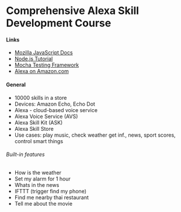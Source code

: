 # Comprehensive Alexa Skill Development Course

#### Links

- [Mozilla JavaScript Docs](https://developer.mozilla.org/pl/docs/Web/JavaScript)
- [Node.js Tutorial](https://blog.risingstack.com/node-hero-tutorial-getting-started-with-node-js/)
- [Mocha Testing Framework](https://mochajs.org/)
- [Alexa on Amazon.com](https://www.amazon.com/b/ref=echo_dp_pack?node=16067214011)

#### General

- 10000 skills in a store
- Devices: Amazon Echo, Echo Dot
- Alexa - cloud-based voice service
- Alexa Voice Service (AVS)
- Alexa Skill Kit (ASK)
- Alexa Skill Store
- Use cases: play music, check weather get inf., news, sport scores, control smart things

###### Built-in features

- How is the weather
- Set my alarm for 1 hour
- Whats in the news
- IFTTT (trigger find my phone)
- Find me nearby thai restaurant
- Tell me about the movie <title>
- Smart home - Wemo, Philips Hue, Samsung SmarThings, Wink, Nest and many more


#### Developing "Greetings Skill"

- Goal: wishing our fuest
- Invocation
  - Name: **greeter** - must appear to activate our skill
  - ie. open/launch/talk to/begin **greeter** - activating the skill
  - tell/ask **greeter** to/for/about <some request>  - activating  and requesting in the same time
- Requests
  - Alexa, ask greeter to say hello to **John**
  - Alexa, ask greeter to wish our guest **John**
  - Alexa, ask greeter to wish **John**
- Response
  - Helo **John**, Good morning

#### Instructions

###### Creating a skill

1. Go to https://developer.amazon.com/

   - Select **Alexa**
   - Go to **Your Dashboard**
   - Select **Alexa Skill Kit**
   - Click **Create a New Skill** 

2. Fill **Skill Information**

   - Select Skill Type ([types of skills](https://developer.amazon.com/docs/ask-overviews/understanding-the-different-types-of-skills.html)) : **Custom Interaction Model** 
   - Name : "Greetings"
   - Invocation Name : "greeter"

3. Fill **Interaction Model**      

   - Intent Schema ([built-in intents](https://developer.amazon.com/docs/custom-skills/implement-the-built-in-intents.html#Available%20Built-in%20Intents))- JSON declaration of intents (features ) and slots  (variables) 

     - **slot** ([built-in slots](https://developer.amazon.com/docs/custom-skills/custom-interaction-model-reference.html#Slot%20Types))has a name and type
     - **slot  type** - built-in ([slot types ref](https://developer.amazon.com/docs/custom-skills/slot-type-reference.html)) or custom

     ```json
     {
       "intents": [
         {
           "intent": "HelloIntent",
           "slots": [
             {
               "name" : "FirstName",
               "type" : "GUEST_NAMES" 
             }
           ]
         }
       ]
     }
     ```

   - Custom Slot Types 

     - Enter Type - the same as used in **Intent Schema**

     - Enter Values - most possible values (you can restrict type to **only those values** programmatically)

       ```
       John
       James
       Annie
       Moana
       Emma
       Madison
       ```

   - Note that slot value passed to your service can be a bit different than provided on a list ie. **value four stars will be converted to 4 stars**  ([slot types values](https://developer.amazon.com/docs/custom-skills/custom-interaction-model-reference.html#custom-slot-type-values))

   - Sample Utterances - possible sencences used to invoke the intent (feature)

     ```
     # <INTENT_NAME> <SOME_TEXT> {<SLOT_NAME>}
     HelloIntent say hello to {FirstName}
     HelloIntent wish our guest {FirstName}
     HelloIntent wish {FirstName}
     ```

4. Configuration

   - Service : **AWS Lambda ARN** (most recommended).
   - In the Default field provide an url to your lambda function (or https service) ie. arn:aws:lambda:eu-west-1:235502691856:function:hello-world-alexa-skill
   - Account Linking : **No**

5. Test - when the lambda is already implemented

   - Section: **Service Simulator**,  **Enter Utterances** =   write one of the utterances  previously provided (without an intent name) ie. "say hello to James"

   - Click button **Ask Greetings** 

   - You can do a similar test with your Echo Dot on with [Echo Simulator](https://echosim.io/welcome)

     ```
     # Say 
     > Alexa, open greeter 
     # after receiving a resonse, say
     > say hello to John

     # Or just
     > Alexa, ask greeter to say hello to John
     ```

     ​

###### Creating a Lambda function

1. Go to https://aws.amazon.com/, login or create an account

2. Go to **Services** and choose **Lambda**

3. Click **Create function**
   - Select **Author from scratch** or  **Blueprints** (to start with some sample code)
   - Name: "GreetingsSkill"
   - Runtime: Node.js 6.10
   - Role: **Choose an existing role** if have done that before or **Create a custom role** and then IAM Role: **lambda_basic_execution**. Click **Allow**.
   - Existing role: **lambda_basic_execution**
   - Click **Create function**

4. Your new function **GreetingsSkill** is opened and you can continue with configuring and implementation.
   - In the **Designer** select **Alexa Skills Kit** trigger. Note that this kind of a trigger is not available for some locations. For sure it works for Ireland and US.
   - In the **Configure triggers**  section click **Add**
   - Handler: "index.handler" (by default), index - file, handler - main function
   - Other settings can be left as they are
   - Click **Save**

5. Implementation

   - possible requests (events) sent by Alexa skill kit to lambda

     ```
     i)   LaunchRequest       Ex: "Open greeter"
     ii)  IntentRequest       Ex: "Say hello to John" or "ask greeter to say hello to John"
     iii) SessionEndedRequest Ex: "exit" or error or timeout
     ```

   - Develop your lambda offline in your IDE, then pass to **Fuction code** section 

     ```js
     'use strict';
     /*
     	event - object with the request
     	context - a helper object for communication with AWS lambda ie. sending responses
     */
     exports.handler = function (event, context) {

     try{
     	let request = event.request;
     /**
     	Request 
         i)   LaunchRequest       Ex: "Open greeter"
         ii)  IntentRequest       Ex: "Say hello to John" or "ask greeter to say hello to
           		John"
         iii) SessionEndedRequest Ex: "exit" or error or timeout
      */
     if(request.type == "LaunchRequest"){
     	let options = {};
         options.speechText= "Welcome to Greetings skill. Using our skill you can greet your 		guests. Whom you want to greet? ",
           
         options.repromptText= "You can say for example, say hello to John. ",
         
           options.endSession= false
         // context.succeed() sending a response to Alexa
         context.succeed(buildResponse(options));

     }else if(request.type == "IntentRequest"){
     	let options = {};
       	//HelloIntent = intent name
         if(request.intent.name === "HelloIntent"){
         	let name = request.intent.slots.FirstName.value;
         	options.speechText = "Hello " + name + ". ";
         	options.speechText += getWish();
         	options.endSession = true;
         	context.succeed(buildResponse(options));
         }else {
         	throw "Unknown intent";
        	}
     } else if(request.type == "SessionEndedRequest"){

     }else{
     	context.fail("Unknown intent type");
     }
     }catch(e){
     	context.fail("Exception: " + e);
     }
     }

     function getWish(){
         var myDate = new Date();
         var hours = myDate.getUTCHours() - 8;
         if(hours < 0){
             hours  = hours + 24;
         }
         if(hours < 12){
             return "Good Morning. ";
         } else if(hours < 18){
             return "Good afternoon. ";
         } else{
             return "Good evening. ";
         }
     }

     function buildResponse(options){
         var response = {
             "version": "1.0",
             "response": {
             "outputSpeech": {
                 "type": "PlainText",
                 "text": options.speechText
               },
               "shouldEndSession": options.endSession
         }
     };

     	if(options.repromptText){
         	response.response.reprompt = {           
             	     "outputSpeech": {
                       "type": "PlainText",
                       "text": options.repromptText
                     }  
             };
         }
         return response;
     }
     ```

   - sample request

     ```json
     {
       "session": {
         "new": false,
         "sessionId": "session1234",
         "attributes": {},
         "user": {
           "userId": "usr123"
         },
         "application": {
           "applicationId": "amzn1.echo-sdk-ams.app.5acba9b5-6d09-4444-aaa8-618c56eb0335"
         }
       },
       "version": "1.0",
       "request": {
         "intent": {
           "slots": {
             "FirstName": {
               "name": "FirstName",
               "value": "John"
             }
           },
           "name": "HelloIntent"
         },
         "type": "IntentRequest",
         "requestId": "request5678"
       }
     }
     ```

   - Click **Test**

   - Pass a sample request and save

   - The Lambda can be tested with your new test

###### Improvements

1. Add requesting [forismatic](http://forismatic.com/en/api) to get random quatas.

   - Take api-url (http://api.forismatic.com/api/1.0/json?method=getQuote&lang=en&format=json)

   - Add quering to your lamba code

     ```js
     'use strict';
     //importing http module
     var http = require('http');

     exports.handler = function (event, context) {
       
       /*------------------------------------------------**/
            }else if(request.type == "IntentRequest"){
             let options = {};
             if(request.intent.name === "HelloIntent"){
                 let name = request.intent.slots.FirstName.value;
                 options.speechText = "Hello " + name + ". ";
                 options.speechText += getWish();

                 getQuote(function(quote, err){
                     if(err){
                         context.fail(err);
                     }else{
                         options.speechText+=quote;
                         options.endSession = true;
                         context.succeed(buildResponse(options));
                     }
                 });

             }else {
                 throw "Unknown intent";
             }
          }
     }
      /*------------------------------------------------**/

     //new function
     function getQuote(callback){
         var url ="http://api.forismatic.com/api/1.0/json?method=getQuote&lang=en&format=json";
         var req = http.get(url, function(res){
             var body = "";
             res.on('data', function(chunk){
                 body+=chunk;
             });

             res.on('end', function(){
                 body = body.replace(/\\/g,'');
                 var quote = JSON.parse(body);
                 callback(quote.quoteText);
             });

             res.on('error', function(err){
                 callback('', err);
             });
         });
     }
     ```

2. Testing locally

   - Install node.js

   - Node install procedure for macOS/linux (reference https://github.com/creationix/nvm)

     ```bash
     curl -o- https://raw.githubusercontent.com/creationix/nvm/v0.33.0/install.sh | bash
     source ~/.bash_profile
     nvm install v4.3.2
     ```

   - For windows, please download node.js from https://nodejs.org/en/download.

   - Lambda local setup (https://github.com/ashiina/lambda-local)

     ```shell
     npm install -g lambda-local
     ```

   - Go to the directory with your lambda script and an event

     ```shell
     # index.js - lambda source code
     # event.json - request
     lambda-local -l index.js -h handler -e event.json
     ```

###### SSML ([Speech Synthesis Markup Language ](https://developer.amazon.com/public/solutions/alexa/alexa-skills-kit/docs/speech-synthesis-markup-language-ssml-reference))

1. Testing SSML

   - SSML tags allow for controlling how outputtext is pronounced

   - Copy a sample to **Voice Simulator** in your skill

   - Click **Listen** 

     ```xml
     <speak>
         Here is a number spoken as a cardinal number: 
         <say-as interpret-as="cardinal">12345</say-as>.
         Here is a word spelled out: <say-as interpret-as="spell-out">hello</say-as>
     </speak>
     ```

2. Modify your lambda code

   ```javascript
   /*---------------------------------------*/
    if(request.intent.name === "HelloIntent"){
      let name = request.intent.slots.FirstName.value;
     options.speechText = `Hello <say-as interpret-as="spell-out">${name}</say-as> ${name}. `;
     options.speechText += getWish();

      getQuote(function(quote, err){
   /*---------------------------------------*/         

   function buildResponse(options){
       var response = {
           "version": "1.0",
           "response": {
           "outputSpeech": {
               "type": "SSML",
               "ssml":"<speak>" + options.speechText + "</speak>" 
             },
             "shouldEndSession": options.endSession
       }
   };

       if(options.repromptText){
           response.response.reprompt = {           
                   "outputSpeech": {
                     "type": "SSML",
                     "text": "<speak>" +options.repromptText+ "</speak>" 
                   }  
           };
       }
       return response;
   }
   ```

###### Uploading lambda automation

1. Install python

2. AWS CLI setup

   - Install cli:`pip install awscli`. 
   - Create a user and give permissions at IAM Management console
     - Go to https://console.aws.amazon.com/iam/home
     - Go to **Users** section
     - User name: "alexaskill"
     - Access type: **Programmatic access**
     - Click: **Next: Permissions**
     - Select: **Attach existing policies directly**
     - Type "lambda" in the table
     - Select **AWSLambdaFullAccess**
     - Click: **Next: Review**
     - Click: **Create User**
     - Copy **Acccess key** and **Secret Access Key**
   - AWS configure
     - type `aws configure`
     - pass **Acccess key** and **Secret Access Key**
     - region: eu-west-1
     - format: json

3. Upload lambda

   - Archive your lambda script

     ```shell
     # on Windows you may need to download zip.exe
     zip -r lambda_upload.zip index.js
     ```

   - Send an archived lambda to AWS

     ```shell
     aws lambda update-function-code --function-name GreetingsSkill --zip-file fileb://lambda_upload.zip

     # you will see the output like
     {
         "TracingConfig": {
             "Mode": "PassThrough"
         },
         "CodeSha256": "nNnwyW1HITZGsjD2oo8FLb7nh6/geM0Jum5reseq5bg=",
         "FunctionName": "GreetingsSkill",
         "CodeSize": 1408,
         "MemorySize": 128,
         "FunctionArn": "arn:aws:lambda:eu-west-1:235502691856:function:GreetingsSkill",
         "Version": "$LATEST",
         "Role": "arn:aws:iam::235502691856:role/lambda_basic_execution",
         "Timeout": 3,
         "LastModified": "2018-01-11T14:54:42.292+0000",
         "Handler": "index.handler",
         "Runtime": "nodejs6.10",
         "Description": ""
     }

     ```



###### Sessions

When we want to move the info from one intent to another withing a session or when we need to pass the information in steps because full information would be too big. 

1. Add new Intents.

   ```
   HelloIntent say hello to {FirstName}
   HelloIntent wish our guest {FirstName}
   HelloIntent wish {FirstName}

   QuoteIntent get me a quote
   QuoteIntent get a quote

   NextQuoteIntent more
   NextQuoteIntent one more
   NextQuoteIntent yes
   ```

2. Update lambda's code

   ```javascript

        /*---------------------------------------*/
       }else if(request.type == "IntentRequest"){
           if(request.intent.name === "HelloIntent"){
               
               handleHelloIntent(request, context)
   		//New intent!!!
           }else  if(request.intent.name === "QuoteIntent"){
               handleQuoteIntent(request, context, session);
            //New intent!!! 
           }else  if(request.intent.name === "NextQuoteIntent"){
               handleNextQuoteIntent(request, context, session);
           //Handling built-in intents: StopIntent and   CanceIntent
           }else if (request.intent.name === "AMAZON.StopIntent" 
                     || request.intent.name === "AMAZON.CanceIntent") {
              
             context.succeed(buildResponse(
               {
                   speechText: "Good bye. ",
                   endSession: true
               }));
           }else {
               throw "Unknown intent";
           }
        } 
   /*--------------------------------------*/

   function getQuote(callback){
     /*--------*/ 
   }

   function getWish(){
    /*--------*/ 
   }

   function buildResponse(options){
       var response = {
           "version": "1.0",
           "response": {
           "outputSpeech": {
               "type": "SSML",
               "ssml":"<speak>" + options.speechText + "</speak>" 
             },
             "shouldEndSession": options.endSession
       }
   };

       if(options.repromptText){
           response.response.reprompt = {           
                   "outputSpeech": {
                     "type": "SSML",
                     "text": "<speak>" +options.repromptText+ "</speak>" 
                   }  
           };
       }
   	//passing session attributes to the session
       //it will be send back
       if(options.session && options.session.attributes){
           response.sessionAttributes = options.session.attributes;
       }

       return response;
   }

   function handleLaunchRequest(context){
   	/*--------*/ 
   }

   function handleHelloIntent(request, context){
       let options = {};
       
           let name = request.intent.slots.FirstName.value;
           options.speechText = `Hello <say-as interpret-as="spell-out">${name}</say-as> ${name}. `;
           options.speechText += getWish();

           getQuote(function(quote, err){
               if(err){
                   context.fail(err);
               }else{
                   options.speechText+=quote;
                   options.endSession = true;
                   context.succeed(buildResponse(options));
               }
           });
   }
   function handleQuoteIntent(request, context, session){
       let options = {};
       options.session = session;

       getQuote(function(quote, err){
           if(err){
               context.fail(err);
           }else{
               options.speechText=quote;
               options.speechText += " Do you want to listen to one more quote";
               options.repromptText = "You can say yes or one more";
               //passing flag "true" 
               //it will send back with a new request 
               options.session.attributes.quoteIntent = true;
               options.endSession = false;
               context.succeed(buildResponse(options));
           }
       });
   }
   function handleNextQuoteIntent(request, context, session){
       let options = {};
       options.session = session;
       //checking if flag quoteIntent was set previously
       if(session.attributes.quoteIntent){

       getQuote(function(quote, err){
           if(err){
               context.fail(err);
           }else{
               options.speechText=quote;
               options.speechText += " Do you want to listen to one more quote";
               options.repromptText = "You can say yes or one more";
              // options.session.attributes.quoteIntent = true;
               options.endSession = false;
               context.succeed(buildResponse(options));
           }
       });

   }else{
       options.speechText = " Wrong invocation of this intent. "
       options.endSession = true;
       context.succeed(buildResponse(options));
   }
   }
   ```

3. Update **Intent Schema**

   - Alexa provides the  [ build-in intents](https://developer.amazon.com/docs/custom-skills/standard-built-in-intents.html), ie. AMAZON.StopIntent, AMAZON.HelpIntent. However you still need to implement handling those events in lambda.

   ```json
   {
     "intents":[
       {
         "intent" : "HelloIntent",
         "slots" : [
           {
             "name": "FirstName",
             "type": "GUEST_NAMES"
           }
         ]
       },
   	{
   		"intent": "QuoteIntent" 
   	},
   	{
   		"intent": "NextQuoteIntent" 
   	},
   	{
   		"intent": "AMAZON.StopIntent" 
   	},
   	{
   		"intent": "AMAZON.CancelIntent" 
   	}
     ]
   }
   ```

###### Home cards 

> Interactions between a user and an Alexa device can [include *home cards*](https://developer.amazon.com/docs/custom-skills/include-a-card-in-your-skills-response.html) displayed in the Amazon Alexa App, the companion app available for Fire OS, Android, iOS, and [desktop web browsers](http://alexa.amazon.com/). These are graphical cards that describe or enhance the voice interaction. A custom skill can include these cards in its responses.

1. Modify lambda's code

   - For diplaying images in a card use free to use pictures from the web 

   ```javascript
   function buildResponse(options){
    /*-----------*/
        if(options.cardTitle){
           response.response.card = 
           {
               type: "Simple",
               title: options.cardTitle
           }
           if(options.imageUrl){
               response.response.card.type = "Standard";
               response.response.card.text = options.cardContent;
               response.response.card.image = {
                   smallImageUrl: options.imageUrl,
                   largeImageUrl: options.imageUrl
               };
           } else{
               response.response.card.content = options.cardContent;
           }
       }
     /*------------*/
   }

   /*------------*/
   function handleHelloIntent(request, context){
       let options = {};
       
           let name = request.intent.slots.FirstName.value;
           options.speechText = `Hello <say-as interpret-as="spell-out">${name}</say-as> ${name}. `;
           options.speechText += getWish();
           options.cardTitle = `Hello ${name}!`;

           getQuote(function(quote, err){
               if(err){
                   context.fail(err);
               }else{
                   options.speechText+=quote;

                   options.cardContent = quote;
                   options.imageUrl = "https://upload.wikimedia.org/wikipedia/commons/5/5b/Hello_smile.png";
                   options.endSession = true;
                   context.succeed(buildResponse(options));
               }
           });
   }
   ```

2. Card part in a sample response

   ```json
   "card": {
               "type": "Standard",
               "title": "Hello John!",
               "text": "All I can say about life is, Oh God, enjoy it! ",
               "image": {
                         "smallImageUrl":         "https://upload.wikimedia.org/wikipedia/commons/5/5b/Hello_smile.png",
                         "largeImageUrl": "https://upload.wikimedia.org/wikipedia/commons/5/5b/Hello_smile.png"
                        }
           }
   ```

###### Debugging

- For debugging errors you should consider add logging to your lambada script. Logging (especially huge objects) should be conditional so that not to slow down your function.

  ```javascript
   if(process.env.NODE_DEBUG_EN){
          console.log("Request:\n" + JSON.stringify(event, null, 2));   
  }
  ```

- Running locally you add a local environment variable to the command 

  ```shell
  env NODE_DEBUG_EN=1 lambda-local -l index.js -h handler -e event.json
  ```

- In [aws consol](aws.amazon.com) you can do the same

  - Open your function
  - Go to **Environment variables** section
  - Enter your variable: NODE_DEBUG_EN = "1"

- Verify your logs

  - Open your function 
  - Go to **Monitoring** tab
  - open link **Jump to Logs**

###### Testing with Mocha

1. Install Mocha and Chai

   ```shell
   npm install -g mocha
   npm install chai
   ```

2. Create a **test.js** file  in a directory with your lambda function

   ```javascript
   //always use strict
   'use strict'

   /**
    * chai - helpful checks
    * loading chai module
   */
   var expect = require('chai').expect,  
   /**
    * loading lambda's module
    */
   lambdaToTest = require('./index')

   //object passed to a lambda
   function Context() {
     this.speechResponse = null;
     this.speechError = null;

     this.succeed = function(rsp) {
       this.speechResponse = rsp;
       this.done();
     };

     this.fail = function(rsp) {
       this.speechError = rsp;
       this.done();
     };

   }

   //validation
   function validRsp(ctx,options) {
        expect(ctx.speechError).to.be.null;
        expect(ctx.speechResponse.version).to.be.equal('1.0');
        expect(ctx.speechResponse.response).not.to.be.undefined;
     /*--------**/
   }
   function validCard(ctx) {
        expect(ctx.speechResponse.response.card).not.to.be.undefined;
        expect(ctx.speechResponse.response.card.type).to.be.equal('Simple');
        expect(ctx.speechResponse.response.card.title).not.to.be.undefined;
        expect(ctx.speechResponse.response.card.content).not.to.be.undefined;
   }
   //event template passed to a lambda
   var event = {
     session: {
       new: false,
       sessionId: 'session1234',
       attributes: {},
       user: {
         userId: 'usrid123'
       },
       application: {
         applicationId: 'amzn1.echo-sdk-ams.app.1234'
       }
     },
     version: '1.0',
     request: {
       intent: {
         slots: {
           SlotName: {
             name: 'SlotName',
             value: 'slot value'
           }
         },
         name: 'intent name'
       },
       type: 'IntentRequest',
       requestId: 'request5678'
     }
   };

   //test suite
   describe('All intents', function() {
     var ctx = new Context();

     /**test case
     	 testing LaunchIntent
     */
     describe('Test LaunchIntent', function() {

         /*setting the input data and calling lambda */
         before(function(done) {
           event.request.type = 'LaunchRequest';
           event.request.intent = {};
           event.session.attributes = {};
           ctx.done = done;
           lambdaToTest.handler(event , ctx);
         });

   	/*assertions*/
        it('valid response', function() {
          validRsp(ctx,{
            endSession: false,
          });
        });

        it('valid outputSpeech', function() {
          expect(ctx.speechResponse.response.outputSpeech.ssml).to.match(/Welcome/);
        });
       
        it('valid repromptSpeech', function() {
          expect(ctx.speechResponse.response.reprompt.outputSpeech.ssml)
            .to.match(/You can say/);
        });

     });
   /**OTHER TEST CASES*/  
    });  
   ```

3. Run your test `mocka test`


#### Developing "Greetings Skill" using Webservice (python)

###### Setup

1. Install python

2. Install [flask](http://flask.pocoo.org/)

   ```shell
   pip install Flask
   ```

3. Add greeting.py script

   ```python
   from flask import Flask
   app = Flask(__name__)

   @app.route("/")
   def hello():
       return "Hello World!"

   if __name__== "__main__":
       app.run()
   ```

4. Run `python greeting.py`

   - If you can see the result

     ```shell
      * Running on http://127.0.0.1:5000/ (Press CTRL+C to quit)
     127.0.0.1 - - [15/Jan/2018 14:50:35] "GET / HTTP/1.1" 200 -
     127.0.0.1 - - [15/Jan/2018 14:50:35] "GET /favicon.ico HTTP/1.1" 404 -
     ```

   - it means that you service is running

   - stop the service

5. Implement a webservice

   - [Requirements for Your Web Service](https://developer.amazon.com/docs/custom-skills/host-a-custom-skill-as-a-web-service.html#requirements-for-your-web-service)


   - Sample code **tutorials\Greetings\webservice\greetings.py**
   - Sample test **tutorials\Greetings\webservice\test.py**

6. Test with curl

   ```shell
   curl -H "Content-Type: application/json" --data @event.json http://127.0.0.1:5000/alexa_end_point
   ```

###### Testing local webservice with Alexa skill

1. Download [ngrok](https://ngrok.com/download).
2. Run your service `python greeting.py` 
3. Expose your service outside using ngrok:  `ngrok http 5000`
   - Displayed address can be used in a skill to configure **http**  url instead of lambda's address

###### Flask-Ask framework

- [flask-ask](https://github.com/johnwheeler/flask-ask)
- [flask-ask quickstart](https://developer.amazon.com/blogs/post/Tx14R0IYYGH3SKT/Flask-Ask-A-New-Python-Framework-for-Rapid-Alexa-Skills-Kit-Development)
- [flask-ask tutorial](https://alexatutorial.com/flask-ask/)
- installation:  `pip install flask-ask `
- instaling requests module: `pip install requests`
- sample code: **tutorials\Greetings\webservice\greeting_ask.py**

#### Developing "Nutrition Lookup Skill"